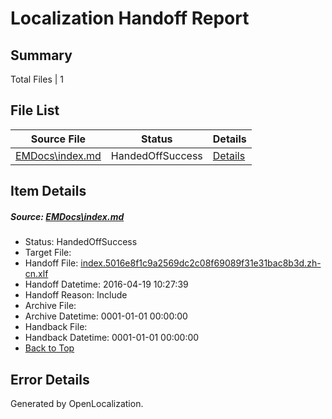 # <a name='report-top'></a> Localization Handoff Report

## Summary
 Total Files | 1

## File List
 Source File | Status | Details 
 ----------- | ------ | ------- 
 [EMDocs\index.md](https://github.com/Microsoft/EMDocs-pr/blob/31fdaf7e0f1087b08bf4a80a9e0e77870d44d2f6/EMDocs/index.md) | HandedOffSuccess | [Details](#46f308d98f77d57203bcc209a13586260b258b2b59)

## Item Details
##### <a name='46f308d98f77d57203bcc209a13586260b258b2b59'></a> Source: [EMDocs\index.md](https://github.com/Microsoft/EMDocs-pr/blob/31fdaf7e0f1087b08bf4a80a9e0e77870d44d2f6/EMDocs/index.md)
* Status: HandedOffSuccess
* Target File: 
* Handoff File: [index.5016e8f1c9a2569dc2c08f69089f31e31bac8b3d.zh-cn.xlf](https://github.com/Microsoft/EM.handoff/blob/9a59e73dd41c5254768aed990076d46270740aa1/ol-handoff/Microsoft/EMDocs-pr.zh-cn/master/index.5016e8f1c9a2569dc2c08f69089f31e31bac8b3d.zh-cn.xlf)
* Handoff Datetime: 2016-04-19 10:27:39
* Handoff Reason: Include
* Archive File: 
* Archive Datetime: 0001-01-01 00:00:00
* Handback File: 
* Handback Datetime: 0001-01-01 00:00:00
* [Back to Top](#report-top)


## Error Details

Generated by OpenLocalization.
